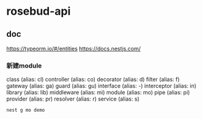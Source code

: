 # rosebud-api

## doc

<https://typeorm.io/#/entities>
<https://docs.nestjs.com/>

### 新建module

class (alias: cl)
controller (alias: co)
decorator (alias: d)
filter (alias: f)
gateway (alias: ga)
guard (alias: gu)
interface (alias: -)
interceptor (alias: in)
library (alias: lib)
middleware (alias: mi)
module (alias: mo)
pipe (alias: pi)
provider (alias: pr)
resolver (alias: r)
service (alias: s)

```js
nest g mo demo
```
